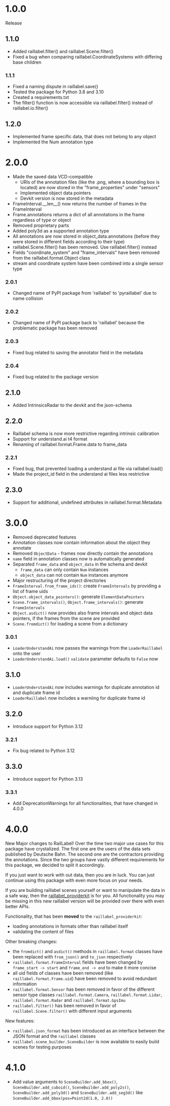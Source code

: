 <!--
 ~ Copyright DB InfraGO AG and contributors
 ~ SPDX-License-Identifier: Apache-2.0
 -->

# 1.0.0
Release

## 1.1.0
- Added raillabel.filter() and raillabel.Scene.filter()
- Fixed a bug when comparing raillabel.CoordinateSystems with differing base children

### 1.1.1
- Fixed a naming dispute in raillabel.save()
- Tested the package for Python 3.8 and 3.10
- Created a requirements.txt
- The filter() function is now accessible via raillabel.filter() instead of raillabel.io.filter()

## 1.2.0
- Implemented frame specific data, that does not belong to any object
- Implemented the Num annotation type

# 2.0.0
- Made the saved data VCD-compatible
  - URIs of the annotation files (like the .png, where a bounding box is located) are now stored in the "frame_properties" under "sensors"
  - Implemented object data pointers
  - Devkit version is now stored in the metadata
- FrameInterval.\_\_len\_\_() now returns the number of frames in the FrameInterval
- Frame.annotations returns a dict of all annotations in the frame regardless of type or object
- Removed proprietary parts
- Added poly3d as a supported annotation type
- All annotations are now stored in object_data.annotations (before they were stored in different fields according to their type)
- raillabel.Scene.filter() has been removed. Use raillabel.filter() instead
- Fields "coordinate_system" and "frame_intervals" have been removed from the raillabel.format.Object class
- stream and coordinate system have been combined into a single sensor type

### 2.0.1
- Changed name of PyPI package from 'raillabel' to 'pyraillabel' due to name collision

### 2.0.2
- Changed name of PyPI package back to 'raillabel' because the problematic package has been removed

### 2.0.3
- Fixed bug related to saving the annotator field in the metadata

### 2.0.4
- Fixed bug related to the package version

## 2.1.0
- Added IntrinsicsRadar to the devkit and the json-schema

## 2.2.0
- Raillabel schema is now more restrictive regarding intrinsic calibration
- Support for understand.ai t4 format
- Renaming of raillabel.format.Frame.data to frame_data

### 2.2.1
- Fixed bug, that prevented loading a understand ai file via raillabel.load()
- Made the project_id field in the understand ai files less restrictive

## 2.3.0
- Support for additional, undefined attributes in raillabel.format.Metadata

# 3.0.0
- Removed deprecated features
- Annotation classes now contain information about the object they annotate
- Removed ```ObjectData``` - frames now directly contain the annotations
- ```name``` field in annotation classes now is automatically generated
- Separated ```frame_data``` and ```object_data``` in the schema and devkit
  - ```frame_data``` can only contain ```Num``` instances
  - ```object_data``` can not contain ```Num``` instances anymore
- Major restructuring of the project directories
- ```FrameInterval.from_frame_ids()```: create ```FrameIntervals``` by providing a list of frame uids
- ```Object.object_data_pointers()```: generate ```ElementDataPointers```
- ```Scene.frame_intervals()```, ```Object.frame_intervals()```: generate ```FrameIntervals```
- ```Object.asdict()``` now provides also frame intervals and object data pointers, if the frames from the scene are provided
- ```Scene.fromdict()``` for loading a scene from a dictionary

### 3.0.1
- ```LoaderUnderstandAi``` now passes the warnings from the ```LoaderRaillabel``` onto the user
- ```LoaderUnderstandAi.load()``` ```validate``` parameter defaults to ```False``` now

## 3.1.0
- ```LoaderUnderstandAi``` now includes warnings for duplicate annotation id and duplicate frame id
- ```LoaderRaillabel``` now includes a warniing for duplicate frame id

## 3.2.0
- Introduce support for Python 3.12

### 3.2.1
- Fix bug related to Python 3.12

## 3.3.0
- Introduce support for Python 3.13

### 3.3.1
- Add DeprecationWarnings for all functionalities, that have changed in 4.0.0

# 4.0.0
New Major changes to RailLabel! Over the time two major use cases for this package have crystalized. The first one are the users of the data sets published by Deutsche Bahn. The second one are the contractors providing the annotations. Since the two groups have vastly different requirements for this package, we decided to split it accordingly.

If you just want to work with out data, then you are in luck. You can just continue using this package with even more focus on your needs.

If you are building raillabel scenes yourself or want to manipulate the data in a safe way, then the [raillabel_providerkit](https://github.com/DSD-DBS/raillabel-providerkit) is for you. All functionality you may be missing in this new raillabel version will be provided over there with even better APIs.

Functionality, that has been **moved** to the `raillabel_providerkit`:
- loading annotations in formats other than raillabel itself
- validating the content of files

Other breaking changes:
- the `fromdict()` and `asdict()` methods in `raillabel.format` classes have been replaced with `from_json()` and `to_json` respectively
- `raillabel.format.FrameInterval` fields have been changed by `frame_start -> start` and `frame_end -> end` to make it more concise
- all uid fields of classes have been removed (like `raillabel.format.Frame.uid`) have been removed to avoid redundant information
- `raillabel.format.Sensor` has been removed in favor of the different sensor type classes `raillabel.format.Camera`, `raillabel.format.Lidar`, `raillabel.format.Radar` and `raillabel.format.GpsImu`
- `raillabel.filter()` has been removed in favor of `raillabel.Scene.filter()` with different input arguments

New features:
- `raillabel.json_format` has been introduced as an interface between the JSON format and the `raillabel` classes
- `raillabel.scene_builder.SceneBuilder` is now available to easily build scenes for testing purposes

# 4.1.0
- Add value arguments to `SceneBuilder.add_bbox()`, `SceneBuilder.add_cuboid()`, `SceneBuilder.add_poly2s()`, `SceneBuilder.add_poly3d()` and `SceneBuilder.add_seg3d()` like `SceneBuilder.add_bbox(pos=Point2d(1.0, 2.0))`
